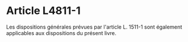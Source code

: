 # Article L4811-1

Les dispositions générales prévues par l'article L. 1511-1 sont également applicables aux dispositions du présent livre.